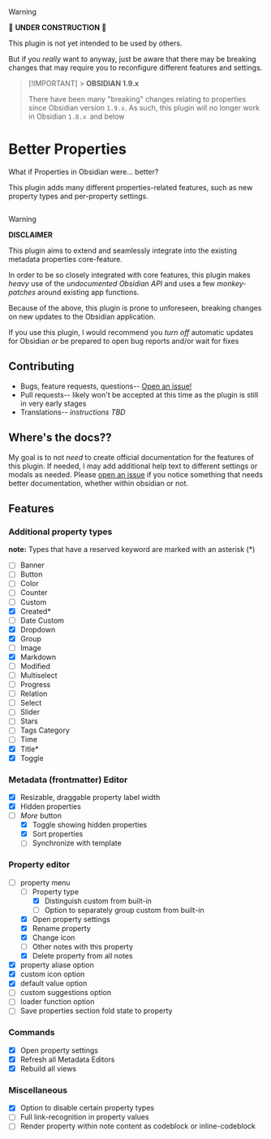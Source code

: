 > [!WARNING]
> 🚧 **UNDER CONSTRUCTION** 🚧
>
> This plugin is not yet intended to be used by others.
>
> But if you _really_ want to anyway, just be aware that there may be breaking changes that may require you to reconfigure different features and settings.

> [!IMPORTANT] > **OBSIDIAN 1.9.x**
>
> There have been many "breaking" changes relating to properties since Obsidian version `1.9.x`. As such, this plugin will no longer work in Obsidian `1.8.x `and below

# Better Properties

What if Properties in Obsidian were... better?

This plugin adds many different properties-related features, such as new property types and per-property settings.

<div style="display: flex; gap: 5px; flex-wrap: wrap;">

<!-- ![property types example](./demo-assets/property-types-example.png)

![property types](./demo-assets/property-types.png)

![property types](./demo-assets/property-menu.png) -->

</div>

> [!WARNING]
> **DISCLAIMER**
>
> This plugin aims to extend and seamlessly integrate into the existing metadata properties core-feature.
>
> In order to be so closely integrated with core features, this plugin makes _heavy_ use of the _undocumented Obsidian API_ and uses a few _monkey-patches_ around existing app functions.
>
> Because of the above, this plugin is prone to unforeseen, breaking changes on new updates to the Obsidian application.
>
> If you use this plugin, I would recommend you _turn off_ automatic updates for Obsidian _or_ be prepared to open bug reports and/or wait for fixes

## Contributing

- Bugs, feature requests, questions-- [Open an issue!](https://github.com/unxok/obsidian-better-properties/issues/new/choose)
- Pull requests-- likely won't be accepted at this time as the plugin is still in very early stages
- Translations-- _instructions TBD_

## Where's the docs??

My goal is to not _need_ to create official documentation for the features of this plugin. If needed, I may add additional help text to different settings or modals as needed. Please [open an issue](https://github.com/unxok/obsidian-better-properties/issues/new/choose) if you notice something that needs better documentation, whether within obsidian or not.

## Features

### Additional property types

**note:** Types that have a reserved keyword are marked with an asterisk (\*)

- [ ] Banner
- [ ] Button
- [ ] Color
- [ ] Counter
- [ ] Custom
- [x] Created\*
- [ ] Date Custom
- [x] Dropdown
- [x] Group
- [ ] Image
- [x] Markdown
- [ ] Modified
- [ ] Multiselect
- [ ] Progress
- [ ] Relation
- [ ] Select
- [ ] Slider
- [ ] Stars
- [ ] Tags Category
- [ ] Time
- [x] Title\*
- [x] Toggle

### Metadata (frontmatter) Editor

- [x] Resizable, draggable property label width
- [x] Hidden properties
- [ ] _More_ button
  - [x] Toggle showing hidden properties
  - [x] Sort properties
  - [ ] Synchronize with template

### Property editor

- [ ] property menu
  - [ ] Property type
    - [x] Distinguish custom from built-in
    - [ ] Option to separately group custom from built-in
  - [x] Open property settings
  - [x] Rename property
  - [x] Change icon
  - [ ] Other notes with this property
  - [x] Delete property from all notes
- [x] property aliase option
- [x] custom icon option
- [x] default value option
- [ ] custom suggestions option
- [ ] loader function option
- [ ] Save properties section fold state to property

### Commands

- [x] Open property settings
- [x] Refresh all Metadata Editors
- [x] Rebuild all views

### Miscellaneous

- [x] Option to disable certain property types
- [ ] Full link-recognition in property values
- [ ] Render property within note content as codeblock or inline-codeblock
